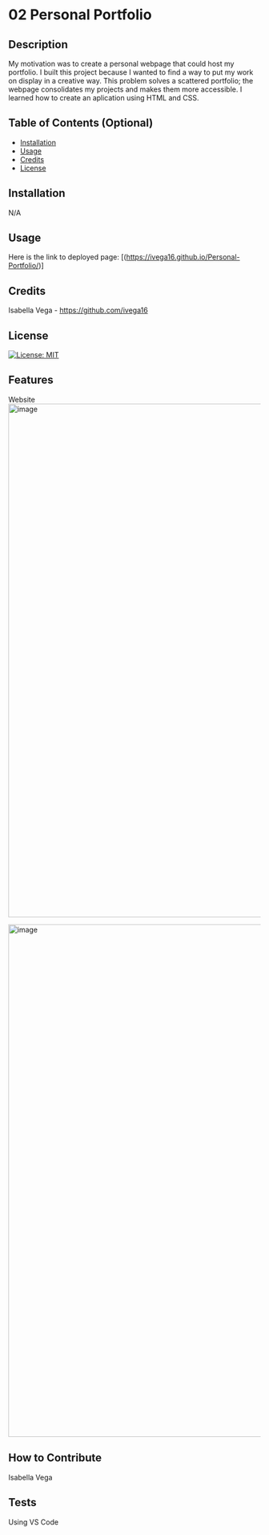# 02 Personal Portfolio

## Description

My motivation was to create a personal webpage that could host my portfolio. I built this project because I wanted to find a way to put my work on display in a creative way. This problem solves a scattered portfolio; the webpage consolidates my projects and makes them more accessible. I learned how to create an aplication using HTML and CSS.

## Table of Contents (Optional)

- [Installation](#installation)
- [Usage](#usage)
- [Credits](#credits)
- [License](#license)

## Installation

N/A

## Usage

Here is the link to deployed page: [(https://ivega16.github.io/Personal-Portfolio/)]

## Credits

Isabella Vega - https://github.com/ivega16

## License

[![License: MIT](https://img.shields.io/badge/License-MIT-yellow.svg)](https://opensource.org/licenses/MIT)


## Features

Website
<img width="1023" alt="image" src="https://github.com/ivega16/Personal-Portfolio/assets/99403219/3f75fa63-654f-4db4-b779-9101d558b74d">

<img width="1021" alt="image" src="https://github.com/ivega16/Personal-Portfolio/assets/99403219/b622481f-2c0f-4798-a00a-fe0d1055993f">




## How to Contribute

Isabella Vega

## Tests

Using VS Code
